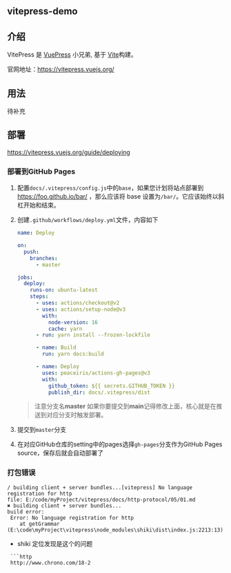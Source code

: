 ## vitepress-demo

## 介绍

VitePress 是 [VuePress](https://vuepress.vuejs.org/) 小兄弟, 基于 [Vite](https://github.com/vitejs/vite)构建。

官网地址：https://vitepress.vuejs.org/

## 用法

待补充

## 部署

https://vitepress.vuejs.org/guide/deploying

### 部署到GitHub Pages

1. 配置`docs/.vitepress/config.js`中的`base`，如果您计划将站点部署到 https://foo.github.io/bar/ ，那么应该将 base 设置为`/bar/`。它应该始终以斜杠开始和结束。

2. 创建`.github/workflows/deploy.yml`文件，内容如下

   ```yaml
   name: Deploy
   
   on:
     push:
       branches:
         - master
   
   jobs:
     deploy:
       runs-on: ubuntu-latest
       steps:
         - uses: actions/checkout@v2
         - uses: actions/setup-node@v3
           with:
             node-version: 16
             cache: yarn
         - run: yarn install --frozen-lockfile
   
         - name: Build
           run: yarn docs:build
   
         - name: Deploy
           uses: peaceiris/actions-gh-pages@v3
           with:
             github_token: ${{ secrets.GITHUB_TOKEN }}
             publish_dir: docs/.vitepress/dist
   
   ```

   > 注意分支名**master** 如果你要提交到**main**记得修改上面，核心就是在推送到对应分支时触发部署。

3. 提交到`master`分支

4. 在对应GitHub仓库的setting中的pages选择`gh-pages`分支作为GitHub Pages source，保存后就会自动部署了

### 打包错误

```
/ building client + server bundles...[vitepress] No language registration for http
file: E:/code/myProject/vitepress/docs/http-protocol/05/01.md
✖ building client + server bundles...
build error:
 Error: No language registration for http
    at getGrammar (E:\code\myProject\vitepress\node_modules\shiki\dist\index.js:2213:13)
```
- shiki 定位发现是这个的问题
 ```
  ```http 
  http://www.chrono.com/18-2
  ```
 ```

